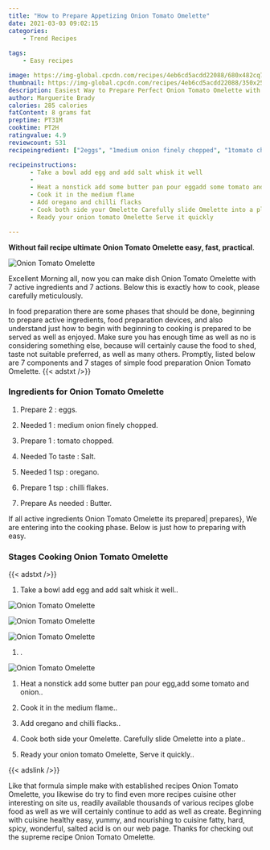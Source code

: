 ```yaml
---
title: "How to Prepare Appetizing Onion Tomato Omelette"
date: 2021-03-03 09:02:15
categories:
    - Trend Recipes
    
tags:
    - Easy recipes

image: https://img-global.cpcdn.com/recipes/4eb6cd5acdd22088/680x482cq70/onion-tomato-omelette-recipe-main-photo.jpg
thumbnail: https://img-global.cpcdn.com/recipes/4eb6cd5acdd22088/350x250cq70/onion-tomato-omelette-recipe-main-photo.jpg
description: Easiest Way to Prepare Perfect Onion Tomato Omelette with 7 ingredients and 7 stages of easy cooking.
author: Marguerite Brady
calories: 285 calories
fatContent: 8 grams fat
preptime: PT31M
cooktime: PT2H
ratingvalue: 4.9
reviewcount: 531
recipeingredient: ["2eggs", "1medium onion finely chopped", "1tomato chopped", "To tasteSalt", "1 tsporegano", "1 tspchilli flakes", "As neededButter"]

recipeinstructions: 
      - Take a bowl add egg and add salt whisk it well 
      -  
      - Heat a nonstick add some butter pan pour eggadd some tomato and onion 
      - Cook it in the medium flame 
      - Add oregano and chilli flacks 
      - Cook both side your Omelette Carefully slide Omelette into a plate 
      - Ready your onion tomato Omelette Serve it quickly

---
```




**Without fail recipe ultimate Onion Tomato Omelette easy, fast, practical**. 


![Onion Tomato Omelette](https://img-global.cpcdn.com/recipes/4eb6cd5acdd22088/680x482cq70/onion-tomato-omelette-recipe-main-photo.jpg "Onion Tomato Omelette")




Excellent Morning all, now you can make dish Onion Tomato Omelette with 7 active ingredients and 7 actions. Below this is exactly how to cook, please carefully meticulously.

In food preparation there are some phases that should be done, beginning to prepare active ingredients, food preparation devices, and also understand just how to begin with beginning to cooking is prepared to be served as well as enjoyed. Make sure you has enough time as well as no is considering something else, because will certainly cause the food to shed, taste not suitable preferred, as well as many others. Promptly, listed below are 7 components and 7 stages of simple food preparation Onion Tomato Omelette.
{{< adstxt />}}

### Ingredients for Onion Tomato Omelette


1. Prepare 2 : eggs.

1. Needed 1 : medium onion finely chopped.

1. Prepare 1 : tomato chopped.

1. Needed To taste : Salt.

1. Needed 1 tsp : oregano.

1. Prepare 1 tsp : chilli flakes.

1. Prepare As needed : Butter.



If all active ingredients Onion Tomato Omelette its prepared| prepares}, We are entering into the cooking phase. Below is just how to preparing with easy.

### Stages Cooking Onion Tomato Omelette

{{< adstxt />}}


1. Take a bowl add egg and add salt whisk it well..



![Onion Tomato Omelette](https://img-global.cpcdn.com/steps/05ab253e0068aca7/160x128cq70/onion-tomato-omelette-recipe-step-1-photo.jpg" "Onion Tomato Omelette")

![Onion Tomato Omelette](https://img-global.cpcdn.com/steps/cae44eba53af448f/160x128cq70/onion-tomato-omelette-recipe-step-1-photo.jpg" "Onion Tomato Omelette")

![Onion Tomato Omelette](https://img-global.cpcdn.com/steps/6888d1054ac9bf72/160x128cq70/onion-tomato-omelette-recipe-step-1-photo.jpg" "Onion Tomato Omelette")



1. .



![Onion Tomato Omelette](https://img-global.cpcdn.com/steps/ec7bf7c7376254a0/160x128cq70/onion-tomato-omelette-recipe-step-2-photo.jpg" "Onion Tomato Omelette")



1. Heat a nonstick add some butter pan pour egg,add some tomato and onion..



1. Cook it in the medium flame..



1. Add oregano and chilli flacks..



1. Cook both side your Omelette. Carefully slide Omelette into a plate..



1. Ready your onion tomato Omelette, Serve it quickly..





{{< adslink />}}

Like that formula simple make with established recipes Onion Tomato Omelette, you likewise do try to find even more recipes cuisine other interesting on site us, readily available thousands of various recipes globe food as well as we will certainly continue to add as well as create. Beginning with cuisine healthy easy, yummy, and nourishing to cuisine fatty, hard, spicy, wonderful, salted acid is on our web page. Thanks for checking out the supreme recipe Onion Tomato Omelette.
